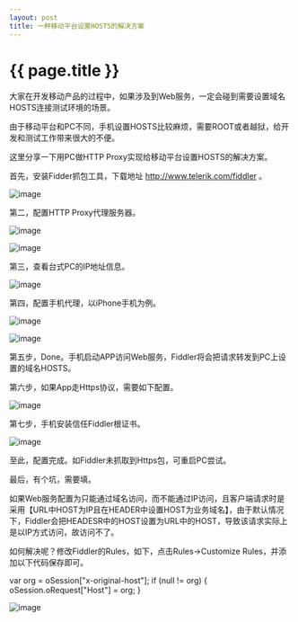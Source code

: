 ```yaml
---
layout: post
title: 一种移动平台设置HOSTS的解决方案
---
```

# {{ page.title }}

大家在开发移动产品的过程中，如果涉及到Web服务，一定会碰到需要设置域名HOSTS连接测试环境的场景。

由于移动平台和PC不同，手机设置HOSTS比较麻烦，需要ROOT或者越狱，给开发和测试工作带来很大的不便。

这里分享一下用PC做HTTP Proxy实现给移动平台设置HOSTS的解决方案。

首先，安装Fidder抓包工具，下载地址 http://www.telerik.com/fiddler 。
    
![image](https://github.com/linzhiman/linzhiman.github.io/blob/master/resource/1705/一种移动平台设置HOSTS的解决方案-1.jpg)

第二，配置HTTP Proxy代理服务器。

![image](https://github.com/linzhiman/linzhiman.github.io/blob/master/resource/1705/一种移动平台设置HOSTS的解决方案-2.jpg)

![image](https://github.com/linzhiman/linzhiman.github.io/blob/master/resource/1705/一种移动平台设置HOSTS的解决方案-3.jpg)

第三，查看台式PC的IP地址信息。
    
![image](https://github.com/linzhiman/linzhiman.github.io/blob/master/resource/1705/一种移动平台设置HOSTS的解决方案-4.jpg)

第四，配置手机代理，以iPhone手机为例。
    
![image](https://github.com/linzhiman/linzhiman.github.io/blob/master/resource/1705/一种移动平台设置HOSTS的解决方案-5.jpg)

![image](https://github.com/linzhiman/linzhiman.github.io/blob/master/resource/1705/一种移动平台设置HOSTS的解决方案-6.jpg)

第五步，Done。手机启动APP访问Web服务，Fiddler将会把请求转发到PC上设置的域名HOSTS。

第六步，如果App走Https协议，需要如下配置。

![image](https://github.com/linzhiman/linzhiman.github.io/blob/master/resource/1705/一种移动平台设置HOSTS的解决方案-7.jpg)

第七步，手机安装信任Fiddler根证书。

![image](https://github.com/linzhiman/linzhiman.github.io/blob/master/resource/1705/一种移动平台设置HOSTS的解决方案-8.jpg)

至此，配置完成。如Fiddler未抓取到Https包，可重启PC尝试。

最后，有个坑，需要填。

如果Web服务配置为只能通过域名访问，而不能通过IP访问，且客户端请求时是采用【URL中HOST为IP且在HEADER中设置HOST为业务域名】，由于默认情况下，Fiddler会把HEADESR中的HOST设置为URL中的HOST，导致该请求实际上是以IP方式访问，故访问不了。

如何解决呢？修改Fiddler的Rules，如下，点击Rules->Customize Rules，并添加以下代码保存即可。

var org = oSession["x-original-host"];
if (null != org) {
    oSession.oRequest["Host"] = org;
}

![image](https://github.com/linzhiman/linzhiman.github.io/blob/master/resource/1705/一种移动平台设置HOSTS的解决方案-9.jpg)
